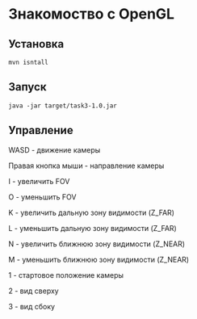 # Знакомоство с OpenGL

## Установка

```
mvn isntall
```

## Запуск

```
java -jar target/task3-1.0.jar
```

## Управление

WASD - движение камеры

Правая кнопка мыши - направление камеры

I - увеличить FOV

O - уменьшить FOV

K - увеличить дальную зону видимости (Z_FAR)

L - уменьшить дальную зону видимости (Z_FAR)

N - увеличить ближнюю зону видимости (Z_NEAR)

M - уменьшить ближнюю зону видимости (Z_NEAR)

1 - стартовое положение камеры

2 - вид сверху

3 - вид сбоку

